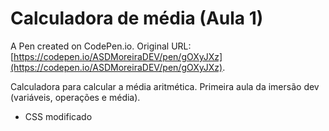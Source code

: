 # Calculadora de média (Aula 1)

A Pen created on CodePen.io. Original URL: [https://codepen.io/ASDMoreiraDEV/pen/gOXyJXz](https://codepen.io/ASDMoreiraDEV/pen/gOXyJXz).

Calculadora para calcular a média aritmética. Primeira aula da imersão dev (variáveis, operações e média).
- CSS modificado

